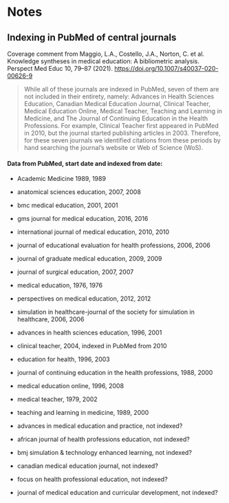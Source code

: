 # Notes

## Indexing in PubMed of central journals
Coverage comment from Maggio, L.A., Costello, J.A., Norton, C. et al. Knowledge syntheses in medical education: A bibliometric analysis. Perspect Med Educ 10, 79–87 (2021). https://doi.org/10.1007/s40037-020-00626-9
> While all of these journals are indexed in PubMed, seven of them are not included in their entirety, namely: 
> Advances in Health Sciences Education, Canadian Medical Education Journal, Clinical Teacher, Medical Education Online, Medical Teacher, Teaching and Learning in Medicine, and The Journal of Continuing Education in the Health Professions. For example, Clinical Teacher first appeared in PubMed in 2010, but the journal started publishing articles in 2003. 
> Therefore, for these seven journals we identified citations from these periods by hand searching the journal’s website or Web of Science (WoS).

#### Data from PubMed, start date and indexed from date:
* Academic Medicine 1989, 1989
* anatomical sciences education, 2007, 2008
* bmc medical education, 2001, 2001
* gms journal for medical education, 2016, 2016
* international journal of medical education, 2010, 2010
* journal of educational evaluation for health professions, 2006, 2006
* journal of graduate medical education, 2009, 2009
* journal of surgical education, 2007, 2007
* medical education, 1976, 1976
* perspectives on medical education, 2012, 2012
* simulation in healthcare-journal of the society for simulation in healthcare, 2006, 2006

* advances in health sciences education, 1996, 2001
* clinical teacher, 2004, indexed in PubMed from 2010
* education for health, 1996, 2003
* journal of continuing education in the health professions, 1988, 2000
* medical education online, 1996, 2008
* medical teacher, 1979, 2002
* teaching and learning in medicine, 1989, 2000

* advances in medical education and practice, not indexed?
* african journal of health professions education, not indexed?
* bmj simulation & technology enhanced learning, not indexed?
* canadian medical education journal, not indexed?
* focus on health professional education, not indexed?
* journal of medical education and curricular development, not indexed?
